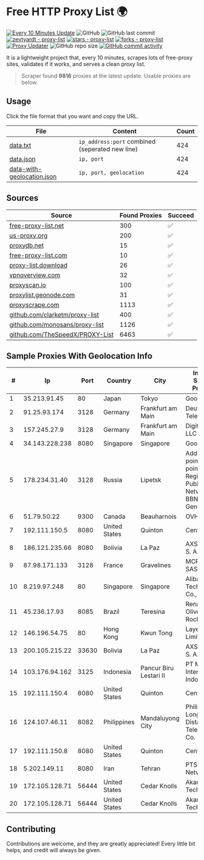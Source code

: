 
# Free HTTP Proxy List 🌍

[![Every 10 Minutes Update](https://github.com/mertguvencli/http-proxy-list/actions/workflows/main.yml/badge.svg?branch=main)](https://github.com/mertguvencli/http-proxy-list/actions/workflows/main.yml)
![GitHub](https://img.shields.io/github/license/mertguvencli/http-proxy-list)
![GitHub last commit](https://img.shields.io/github/last-commit/mertguvencli/http-proxy-list)
[![zevtyardt - proxy-list](https://img.shields.io/static/v1?label=zevtyardt&message=proxy-list&color=blue&logo=github)](https://github.com/zevtyardt/proxy-list "Go to GitHub repo")
[![stars - proxy-list](https://img.shields.io/github/stars/zevtyardt/proxy-list?style=social)](https://github.com/zevtyardt/proxy-list)
[![forks - proxy-list](https://img.shields.io/github/forks/zevtyardt/proxy-list?style=social)](https://github.com/zevtyardt/proxy-list)
[![Proxy Updater](https://github.com/zevtyardt/proxy-list/workflows/Proxy%20Updater/badge.svg)](https://github.com/zevtyardt/proxy-list/actions?query=workflow:"Proxy+Updater")
![GitHub repo size](https://img.shields.io/github/repo-size/zevtyardt/proxy-list)
[![GitHub commit activity](https://img.shields.io/github/commit-activity/m/zevtyardt/proxy-list?logo=commits)](https://github.com/zevtyardt/proxy-list/commits/main)

It is a lightweight project that, every 10 minutes, scrapes lots of free-proxy sites, validates if it works, and serves a clean proxy list.

> Scraper found **9816** proxies at the latest update. Usable proxies are below.

## Usage

Click the file format that you want and copy the URL.

|File|Content|Count|
|----|-------|-----|
|[data.txt](https://raw.githubusercontent.com/mertguvencli/http-proxy-list/main/proxy-list/data.txt)|`ip_address:port` combined (seperated new line)|424|
|[data.json](https://raw.githubusercontent.com/mertguvencli/http-proxy-list/main/proxy-list/data.json)|`ip, port`|424|
|[data-with-geolocation.json](https://raw.githubusercontent.com/mertguvencli/http-proxy-list/main/proxy-list/data-with-geolocation.json)|`ip, port, geolocation`|424|

## Sources

|Source|Found Proxies|Succeed|
|------|-------------|-------|
|[free-proxy-list.net](https://free-proxy-list.net)|300|✅|
|[us-proxy.org](https://www.us-proxy.org)|200|✅|
|[proxydb.net](http://proxydb.net)|15|✅|
|[free-proxy-list.com](https://free-proxy-list.com/?page=&port=&type%5B%5D=http&type%5B%5D=https&up_time=0&search=Search)|10|✅|
|[proxy-list.download](https://www.proxy-list.download/HTTP)|26|✅|
|[vpnoverview.com](https://vpnoverview.com/privacy/anonymous-browsing/free-proxy-servers)|32|✅|
|[proxyscan.io](https://www.proxyscan.io)|100|✅|
|[proxylist.geonode.com](https://proxylist.geonode.com/api/proxy-list?limit=300&page=1&sort_by=lastChecked&sort_type=desc&protocols=http,https)|31|✅|
|[proxyscrape.com](https://api.proxyscrape.com/v2/?request=displayproxies&protocol=http&timeout=10000&country=all&ssl=all&anonymity=all)|1113|✅|
|[github.com/clarketm/proxy-list](https://raw.githubusercontent.com/clarketm/proxy-list/master/proxy-list-raw.txt)|400|✅|
|[github.com/monosans/proxy-list](https://raw.githubusercontent.com/monosans/proxy-list/main/proxies/http.txt)|1126|✅|
|[github.com/TheSpeedX/PROXY-List](https://raw.githubusercontent.com/TheSpeedX/PROXY-List/master/http.txt)|6463|✅|


## Sample Proxies With Geolocation Info

|#|Ip|Port|Country|City|Internet Service Provider|
|-|--|----|-------|----|-------------------------|
|1|35.213.91.45|80|Japan|Tokyo|Google LLC|
|2|91.25.93.174|3128|Germany|Frankfurt am Main|Deutsche Telekom AG|
|3|157.245.27.9|3128|Germany|Frankfurt am Main|DigitalOcean, LLC|
|4|34.143.228.238|8080|Singapore|Singapore|Google LLC|
|5|178.234.31.40|3128|Russia|Lipetsk|Address point-to-point Lipetsk Regional Public Network BBN-3/1/1 General|
|6|51.79.50.22|9300|Canada|Beauharnois|OVH SAS|
|7|192.111.150.5|8080|United States|Quinton|Centrilogic|
|8|186.121.235.66|8080|Bolivia|La Paz|AXS Bolivia S. A.|
|9|87.98.171.133|3128|France|Gravelines|MCPECloud SAS|
|10|8.219.97.248|80|Singapore|Singapore|Alibaba (US) Technology Co., Ltd.|
|11|45.236.17.93|8085|Brazil|Teresina|Renata Oliveira da Rocha|
|12|146.196.54.75|80|Hong Kong|Kwun Tong|Layerstack Limited|
|13|200.105.215.22|33630|Bolivia|La Paz|AXS Bolivia S. A.|
|14|103.176.94.162|3125|Indonesia|Pancur Biru Lestari II|PT Mitra Internet Indonesia|
|15|192.111.150.4|8080|United States|Quinton|Centrilogic|
|16|124.107.46.11|8082|Philippines|Mandaluyong City|Philippine Long Distance Telephone Co.|
|17|192.111.150.8|8080|United States|Quinton|Centrilogic|
|18|5.202.149.11|8080|Iran|Tehran|PTS-Network|
|19|172.105.128.71|56444|United States|Cedar Knolls|Akamai Technologies|
|20|172.105.128.71|56444|United States|Cedar Knolls|Akamai Technologies|



## Contributing

Contributions are welcome, and they are greatly appreciated! Every
little bit helps, and credit will always be given.

